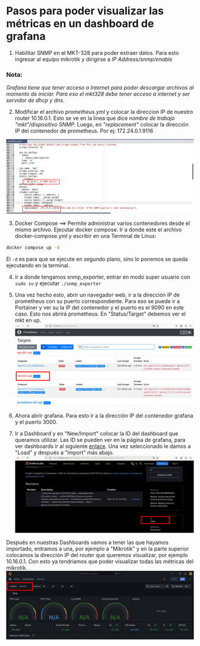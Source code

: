 # Pasos para poder visualizar las métricas en un dashboard de grafana

1. Habilitar SNMP en el MKT-328 para poder extraer datos. Para esto ingresar al equipo mikrotik y dirigirse a 
*IP Address/snmp/enable*

### Nota:
*Grafana tiene que tener acceso a Internet para poder descargar archivos al momento de iniciar.*
*Para eso el mkt328 debe tener acceso a internet y ser servidor de dhcp y dns.*

2. Modificar el archivo _prometheus.yml_ y colocar la direccion IP de nuestro router 10.16.0.1. Esto se ve en la linea que dice
 _nombre de trabajo "mkt"/dispositivo SNMP_. Luego, en _"replacement"_ colocar la dirección IP del contenedor de prometheus. Por ej: 172.24.0.1:9116

![ejemplo](img/prometheus2.jpg)

3. Docker Compose ==> Permite administrar varios contenedores desde el mismo archivo.
Ejecutar docker compose. Ir a donde este el archivo docker-compose.yml y escribir en una Terminal de Linux:
```bash
docker compose up -d 
```
El `-d` es para que se ejecute en segundo plano, sino lo ponemos se queda ejecutando en la terminal.

4. Ir a donde tengamos snmp_exporter, entrar en modo super usuario con `sudo su` y ejecutar `./snmp_exporter`

5. Una vez hecho esto, abrir un navegador web, ir a la dirección IP de prometheus con su puerto correspondiente. Para eso se puede ir a Portainer y ver su la IP del contenedor 
y el puerto es el 9090 en este caso. Esto nos abrirá prometheus. En "Status/Target" debemos ver el mkt en up.
![mkt en "up"](img/prometheus3.jpg)

6. Ahora abrir grafana. Para esto ir a la dirección IP del contenedor grafana y el puerto 3000.

7. Ir a Dashboard y en "New/Import" colocar la ID del dashboard que queramos utilizar.
Las ID se pueden ver en la página de grafana, para ver dashboards ir al siguiente [enlace](https://grafana.com/grafana/dashboards/?search=prometheus).
Una vez seleccionado le damos a "Load" y después a "Import" más abajo.
![dashboard import](img/dashboard.jpg)

Después en nuestras Dashboards vamos a tener las que hayamos importado, entramos a una, por ejemplo a "Mikrotik" y en la parte superior colocamos la 
dirección IP del router que queremos visualizar, por ejemplo 10.16.0.1. Con esto ya tendríamos que poder visualizar todas las métricas del mikrotik.
![dashboard del mkt en la 10.6.0.1](img/grafana.jpg)

